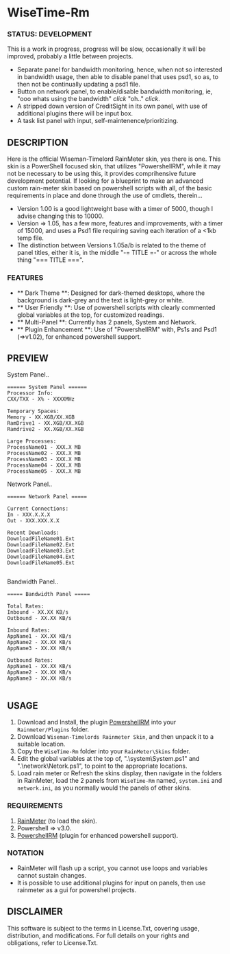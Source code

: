 # WiseTime-Rm

### STATUS: DEVELOPMENT
This is a work in progress, progress will be slow, occasionally it will be improved, probably a little between projects.
- Separate panel for bandwidth monitoring, hence, when not so interested in bandwidth usage, then able to disable panel that uses psd1, so as, to then not be continually updating a psd1 file.
- Button on network panel, to enable/disable bandwidth monitoring, ie, "ooo whats using the bandwidth" *click* "oh.." *click*.
- A stripped down version of CreditSight in its own panel, with use of additional plugins there will be input box.
- A task list panel with input, self-maintenence/prioritizing.

## DESCRIPTION
Here is the official Wiseman-Timelord RainMeter skin, yes there is one. This skin is a PowerShell focused skin, that utilizes "PowershellRM", while it may not be necessary to be using this, it provides comprihensive future development potential. If looking for a blueprint to make an advanced custom rain-meter skin based on powershell scripts with all, of the basic requirements in place and done through the use of cmdlets, therein...
- Version 1.00 is a good lightweight base with a timer of 5000, though I advise changing this to 10000.
- Version => 1.05, has a few more, features and improvements, with a timer of 15000, and uses a Psd1 file requiring saving each iteration of a <1kb temp file.
- The distinction between Versions 1.05a/b is related to the theme of panel titles, either it is, in the middle "-= TITLE =-" or across the whole thing "=== TITLE ===".

### FEATURES
- ** Dark Theme **: Designed for dark-themed desktops, where the background is dark-grey and the text is light-grey or white.
- ** User Friendly **: Use of powershell scripts with clearly commented global variables at the top, for customized readings.
- ** Multi-Panel **: Currently has 2 panels, System and Network.
- ** Plugin Enhancement **: Use of "PowershellRM" with, Ps1s and Psd1 (=>v1.02), for enhanced powershell support.

## PREVIEW
System Panel..
```
====== System Panel ======
Processor Info:
CXX/TXX - X% - XXXXMHz

Temporary Spaces:
Memory - XX.XGB/XX.XGB
RamDrive1 - XX.XGB/XX.XGB
Ramdrive2 - XX.XGB/XX.XGB 

Large Processes:
ProcessName01 - XXX.X MB
ProcessName02 - XXX.X MB
ProcessName03 - XXX.X MB
ProcessName04 - XXX.X MB
ProcessName05 - XXX.X MB

```
Network Panel..
```
====== Network Panel =====

Current Connections:
In - XXX.X.X.X
Out - XXX.XXX.X.X

Recent Downloads:
DownloadFileName01.Ext
DownloadFileName02.Ext
DownloadFileName03.Ext
DownloadFileName04.Ext
DownloadFileName05.Ext
 
```
Bandwidth Panel..
```
===== Bandwidth Panel =====

Total Rates:
Inbound - XX.XX KB/s
Outbound - XX.XX KB/s

Inbound Rates:
AppName1 - XX.XX KB/s
AppName2 - XX.XX KB/s
AppName3 - XX.XX KB/s

Outbound Rates:
AppName1 - XX.XX KB/s
AppName2 - XX.XX KB/s
AppName3 - XX.XX KB/s
 
```


## USAGE
1. Download and Install, the plugin [PowershellRM](https://github.com/khanhas/PowershellRM) into your `Rainmeter/Plugins` folder.
2. Download `Wiseman-Timelords Rainmeter Skin`, and then unpack it to a suitable location.
3. Copy the `WiseTime-Rm` folder into your `RainMeter\Skins` folder.
4. Edit the global variables at the top of, ".\system\System.ps1" and ".\network\Netork.ps1", to point to the appropriate locations.
5. Load rain meter or Refresh the skins display, then navigate in the folders in RainMeter, load the 2 panels from `WiseTime-Rm` named, `system.ini` and `network.ini`, as you normally would the panels of other skins.   

### REQUIREMENTS
1. [RainMeter](https://www.rainmeter.net/) (to load the skin).
2. Powershell => v3.0.
3. [PowershellRM](https://github.com/khanhas/PowershellRM) (plugin for enhanced powershell support).

### NOTATION
- RainMeter will flash up a script, you cannot use loops and variables cannot sustain changes.
- It is possible to use additional plugins for input on panels, then use rainmeter as a gui for powershell projects.

## DISCLAIMER
This software is subject to the terms in License.Txt, covering usage, distribution, and modifications. For full details on your rights and obligations, refer to License.Txt.
